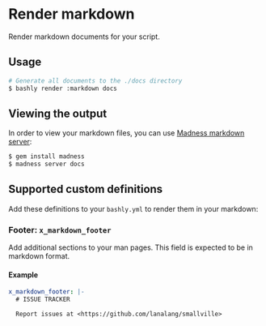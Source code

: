 # Render markdown

Render markdown documents for your script.

## Usage

```bash
# Generate all documents to the ./docs directory
$ bashly render :markdown docs
```

## Viewing the output

In order to view your markdown files, you can use
[Madness markdown server](https://madness.dannyb.co/):

```bash
$ gem install madness
$ madness server docs
```

## Supported custom definitions

Add these definitions to your `bashly.yml` to render them in your
markdown:

### Footer: `x_markdown_footer`

Add additional sections to your man pages. This field is expected
to be in markdown format.

#### Example

```yaml
x_markdown_footer: |-
  # ISSUE TRACKER

  Report issues at <https://github.com/lanalang/smallville>
```
